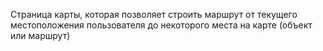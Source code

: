 Страница карты, которая позволяет строить маршрут от текущего местоположения
пользователя до некоторого места на карте (объект или маршрут)